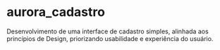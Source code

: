 # aurora_cadastro
Desenvolvimento de uma interface de cadastro simples, alinhada aos princípios de Design, priorizando usabilidade e experiência do usuário.
